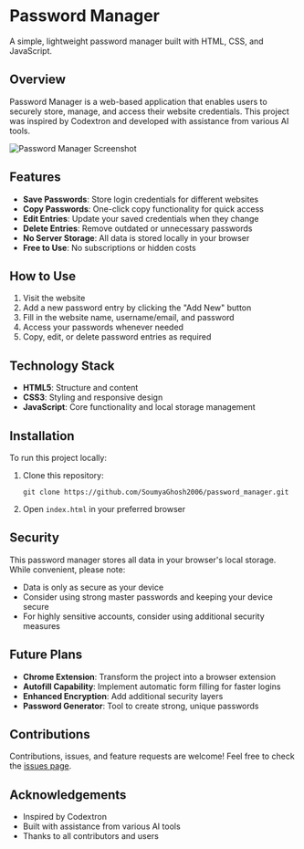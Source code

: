 # Password Manager

A simple, lightweight password manager built with HTML, CSS, and JavaScript.

## Overview

Password Manager is a web-based application that enables users to securely store, manage, and access their website credentials. This project was inspired by Codextron and developed with assistance from various AI tools.

![Password Manager Screenshot](https://manager.jpg)



## Features

- **Save Passwords**: Store login credentials for different websites
- **Copy Passwords**: One-click copy functionality for quick access
- **Edit Entries**: Update your saved credentials when they change
- **Delete Entries**: Remove outdated or unnecessary passwords
- **No Server Storage**: All data is stored locally in your browser
- **Free to Use**: No subscriptions or hidden costs

## How to Use

1. Visit the website
2. Add a new password entry by clicking the "Add New" button
3. Fill in the website name, username/email, and password
4. Access your passwords whenever needed
5. Copy, edit, or delete password entries as required

## Technology Stack

- **HTML5**: Structure and content
- **CSS3**: Styling and responsive design
- **JavaScript**: Core functionality and local storage management

## Installation

To run this project locally:

1. Clone this repository:
   ```
   git clone https://github.com/SoumyaGhosh2006/password_manager.git
   ```

2. Open `index.html` in your preferred browser

## Security

This password manager stores all data in your browser's local storage. While convenient, please note:

- Data is only as secure as your device
- Consider using strong master passwords and keeping your device secure
- For highly sensitive accounts, consider using additional security measures

## Future Plans

- **Chrome Extension**: Transform the project into a browser extension
- **Autofill Capability**: Implement automatic form filling for faster logins
- **Enhanced Encryption**: Add additional security layers
- **Password Generator**: Tool to create strong, unique passwords

## Contributions

Contributions, issues, and feature requests are welcome! Feel free to check the [issues page](https://github.com/SoumyaGhosh2006/password-manager/issues).



## Acknowledgements

- Inspired by Codextron
- Built with assistance from various AI tools
- Thanks to all contributors and users
